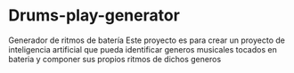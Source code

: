 # Drums-play-generator
Generador de ritmos de batería 
Este proyecto es para crear un proyecto de inteligencia artificial que pueda identificar generos musicales tocados en bateria y componer sus propios ritmos de dichos generos
